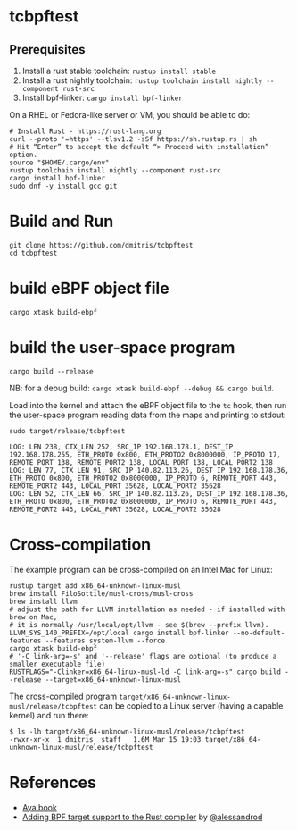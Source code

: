 # tcbpftest

## Prerequisites

1. Install a rust stable toolchain: `rustup install stable`
1. Install a rust nightly toolchain: `rustup toolchain install nightly --component rust-src`
1. Install bpf-linker: `cargo install bpf-linker`

On a RHEL or Fedora-like server or VM, you should be able to do:
```
# Install Rust - https://rust-lang.org
curl --proto '=https' --tlsv1.2 -sSf https://sh.rustup.rs | sh
# Hit “Enter” to accept the default “> Proceed with installation” option.
source "$HOME/.cargo/env"
rustup toolchain install nightly --component rust-src
cargo install bpf-linker
sudo dnf -y install gcc git
```

# Build and Run
```
git clone https://github.com/dmitris/tcbpftest
cd tcbpftest
```
# build eBPF object file
```
cargo xtask build-ebpf
```
# build the user-space program
```
cargo build --release
```

NB: for a debug build: `cargo xtask build-ebpf --debug && cargo build`.

Load into the kernel and attach the eBPF object file to the `tc` hook,
then run the user-space program reading data from the maps and printing to stdout:
```
sudo target/release/tcbpftest

LOG: LEN 238, CTX_LEN 252, SRC_IP 192.168.178.1, DEST_IP 192.168.178.255, ETH_PROTO 0x800, ETH_PROTO2 0x8000000, IP_PROTO 17, REMOTE_PORT 138, REMOTE_PORT2 138, LOCAL_PORT 138, LOCAL_PORT2 138
LOG: LEN 77, CTX_LEN 91, SRC_IP 140.82.113.26, DEST_IP 192.168.178.36, ETH_PROTO 0x800, ETH_PROTO2 0x8000000, IP_PROTO 6, REMOTE_PORT 443, REMOTE_PORT2 443, LOCAL_PORT 35628, LOCAL_PORT2 35628
LOG: LEN 52, CTX_LEN 66, SRC_IP 140.82.113.26, DEST_IP 192.168.178.36, ETH_PROTO 0x800, ETH_PROTO2 0x8000000, IP_PROTO 6, REMOTE_PORT 443, REMOTE_PORT2 443, LOCAL_PORT 35628, LOCAL_PORT2 35628

```

# Cross-compilation
The example program can be cross-compiled on an Intel Mac for Linux:
```
rustup target add x86_64-unknown-linux-musl
brew install FiloSottile/musl-cross/musl-cross
brew install llvm
# adjust the path for LLVM installation as needed - if installed with brew on Mac,
# it is normally /usr/local/opt/llvm - see $(brew --prefix llvm).
LLVM_SYS_140_PREFIX=/opt/local cargo install bpf-linker --no-default-features --features system-llvm --force
cargo xtask build-ebpf
# '-C link-arg=-s' and '--release' flags are optional (to produce a smaller executable file)
RUSTFLAGS="-Clinker=x86_64-linux-musl-ld -C link-arg=-s" cargo build --release --target=x86_64-unknown-linux-musl

```
The cross-compiled program `target/x86_64-unknown-linux-musl/release/tcbpftest` can be copied to a Linux server (having a capable kernel) and run there:
```
$ ls -lh target/x86_64-unknown-linux-musl/release/tcbpftest
-rwxr-xr-x  1 dmitris  staff   1.6M Mar 15 19:03 target/x86_64-unknown-linux-musl/release/tcbpftest
```

# References
* [Aya book](https://aya-rs.github.io/book/)
* [Adding BPF target support to the Rust compiler](https://confused.ai/posts/rust-bpf-target) by [@alessandrod](https://github.com/alessandrod)
